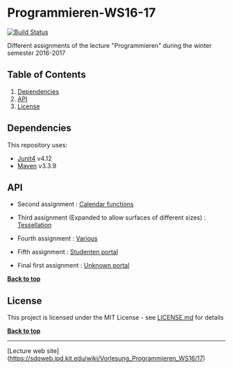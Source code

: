 # Programmieren-WS16-17

[![Build Status](https://travis-ci.com/jotatoledo/Programmieren-WS16-17.svg?token=QNwfCBwcyoD8kJ16cY3M&branch=master)](https://travis-ci.com/jotatoledo/Programmieren-WS16-17)

Different assignments of the lecture "Programmieren" during the winter semester 2016-2017

## Table of Contents

1. [Dependencies](#dependencies)
1. [API](#api)
1. [License](#license)

## Dependencies

This repository uses:

* [Junit4](https://github.com/junit-team/junit4) v4.12
* [Maven](https://maven.apache.org/) v3.3.9

## API

* Second assignment : [Calendar functions](https://github.com/jotatoledo/Programmieren-WS16-17/blob/master/assignment02.pdf)
* Third assignment (Expanded to allow surfaces of different sizes) : [Tessellation](https://github.com/jotatoledo/Programmieren-WS16-17/blob/master/assignment03.pdf)
* Fourth assignment : [Various](https://github.com/jotatoledo/Programmieren-WS16-17/blob/master/assignment04.pdf)
* Fifth assignment : [Studenten portal](https://github.com/jotatoledo/Programmieren-WS16-17/blob/master/assignment05.pdf)

* Final first assignment : [Unknown portal](https://github.com/jotatoledo/Programmieren-WS16-17/blob/master/final01.pdf)

**[Back to top](#table-of-contents)**

## License

This project is licensed under the MIT License - see [LICENSE.md](https://github.com/jotatoledo/Programmieren-WS16-17/blob/master/LICENSE) for details

**[Back to top](#table-of-contents)**

--------------------------------

[Lecture web site] (https://sdqweb.ipd.kit.edu/wiki/Vorlesung_Programmieren_WS16/17)